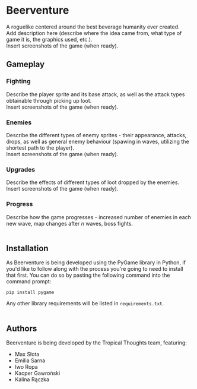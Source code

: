 # Beerventure
A roguelike centered around the best beverage humanity ever created.
<br />Add description here (describe where the idea came from, what type of game it is, the graphics used, etc.).
<br />Insert screenshots of the game (when ready).

## Gameplay

### Fighting
Describe the player sprite and its base attack, as well as the attack types obtainable through picking up loot.
<br />Insert screenshots of the game (when ready).

### Enemies
Describe the different types of enemy sprites - their appearance, attacks, drops, as well as general enemy behaviour (spawing in waves, utilizing the shortest path to the player).
<br />Insert screenshots of the game (when ready).

### Upgrades
Describe the effects of different types of loot dropped by the enemies.
<br />Insert screenshots of the game (when ready).

### Progress
Describe how the game progresses - increased number of enemies in each new wave, map changes after _n_ waves, boss fights.<br/><br/>

## Installation
As Beerventure is being developed using the PyGame library in Python, if you'd like to follow along with the process you're going to need to install that first. You can do so by pasting the following command into the command prompt:
```
pip install pygame
```
Any other library requirements will be listed in ``requirements.txt``.<br/><br/>

## Authors
Beerventure is being developed by the Tropical Thoughts team, featuring:
- Max Słota
- Emilia Sarna
- Iwo Ropa
- Kacper Gawroński
- Kalina Rączka
